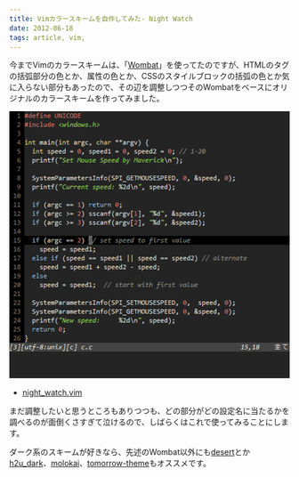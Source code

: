 ```yaml
---
title: Vimカラースキームを自作してみた- Night Watch
date: 2012-06-18
tags: article, vim,
---
```

今までVimのカラースキームは、「<a href="http://dengmao.wordpress.com/2007/01/22/vim-color-scheme-wombat/">Wombat</a>」を使ってたのですが、HTMLのタグの括弧部分の色とか、属性の色とか、CSSのスタイルブロックの括弧の色とか気に入らない部分もあったので、その辺を調整しつつそのWombatをベースにオリジナルのカラースキームを作ってみました。

<!--more-->

<img src="/img/2012/06/night_watch.gif" alt="Night Watchのプレビュー画面" width="520" height="480" />

<ul>
<li><a href="https://gist.github.com/2947181.txt">night_watch.vim</a></li>
</ul>

まだ調整したいと思うところもありつつも、どの部分がどの設定名に当たるかを調べるのが面倒くさすぎて泣けるので、しばらくはこれで使ってみることにします。

ダーク系のスキームが好きなら、先述のWombat以外にも<a href="http://hans.fugal.net/vim/colors/desert.html">desert</a>とか<a href="https://gist.github.com/187578#file_colors%2Fh2u_dark.vim">h2u_dark</a>、<a href="http://www.vim.org/scripts/script.php?script_id=2340">molokai</a>、<a href="https://github.com/chriskempson/tomorrow-theme">tomorrow-theme</a>もオススメです。